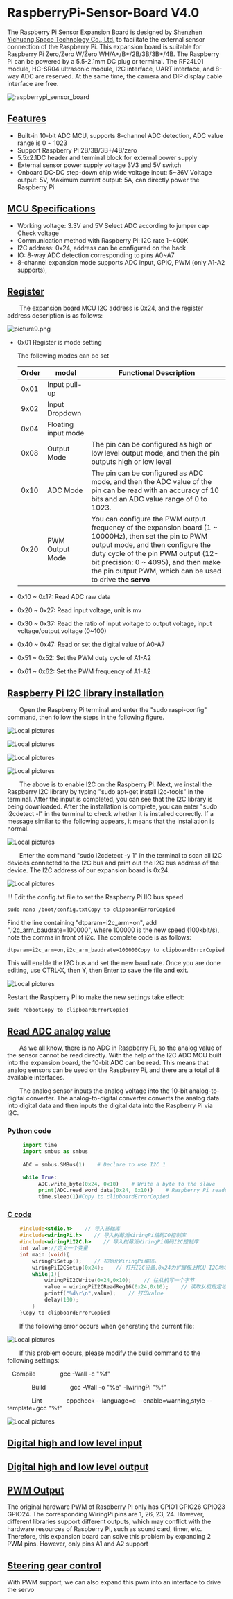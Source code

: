 # RaspberryPi-Sensor-Board V4.0

The Raspberry Pi Sensor Expansion Board is designed by [Shenzhen Yichuang Space Technology Co., Ltd.](http://www.emakefun.com/) to facilitate the external sensor connection of the Raspberry Pi. This expansion board is suitable for Raspberry Pi Zero/Zero W/Zero WH/A+/B+/2B/3B/3B+/4B. The Raspberry Pi can be powered by a 5.5-2.1mm DC plug or terminal. The RF24L01 module, HC-SR04 ultrasonic module, I2C interface, UART interface, and 8-way ADC are reserved. At the same time, the camera and DIP display cable interface are free.



![raspberrypi_sensor_board](http://localhost:3000/en/raspberrypi/raspberrypi_sensor_board/picture/raspberrypi_sensor_boardv4.0.jpg)



## [Features](http://localhost:3000/#/en/raspberrypi/raspberrypi_sensor_board/raspberrypi_sensor_board?id=特点)

- Built-in 10-bit ADC MCU, supports 8-channel ADC detection, ADC value range is 0 ~ 1023
- Support Raspberry Pi 2B/3B/3B+/4B/zero
- 5.5x2.1DC header and terminal block for external power supply
- External sensor power supply voltage 3V3 and 5V switch
- Onboard DC-DC step-down chip wide voltage input: 5~36V Voltage output: 5V, Maximum current output: 5A, can directly power the Raspberry Pi

## [MCU Specifications](http://localhost:3000/#/en/raspberrypi/raspberrypi_sensor_board/raspberrypi_sensor_board?id=mcu规格)

- Working voltage: 3.3V and 5V Select ADC according to jumper cap Check voltage
- Communication method with Raspberry Pi: I2C rate 1~400K
- I2C address: 0x24, address can be configured on the back
- IO: 8-way ADC detection corresponding to pins A0~A7
- 8-channel expansion mode supports ADC input, GPIO, PWM (only A1-A2 supports),

## [Register](http://localhost:3000/#/en/raspberrypi/raspberrypi_sensor_board/raspberrypi_sensor_board?id=寄存器)

    The expansion board MCU I2C address is 0x24, and the register address description is as follows:



![picture9.png](http://localhost:3000/en/raspberrypi/raspberrypi_sensor_board/picture/picture10.png)



- 0x01 Register is mode setting

  The following modes can be set

  | Order | model               | Functional Description                                       |
  | ----- | ------------------- | ------------------------------------------------------------ |
  | 0x01  | Input pull-up       |                                                              |
  | 9x02  | Input Dropdown      |                                                              |
  | 0x04  | Floating input mode |                                                              |
  | 0x08  | Output Mode         | The pin can be configured as high or low level output mode, and then the pin outputs high or low level |
  | 0x10  | ADC Mode            | The pin can be configured as ADC mode, and then the ADC value of the pin can be read with an accuracy of 10 bits and an ADC value range of 0 to 1023. |
  | 0x20  | PWM Output Mode     | You can configure the PWM output frequency of the expansion board (1 ~ 10000Hz), then set the pin to PWM output mode, and then configure the duty cycle of the pin PWM output (12-bit precision: 0 ~ 4095), and then make the pin output PWM, which can be used to drive **the servo** |

- 0x10 ~ 0x17: Read ADC raw data

- 0x20 ~ 0x27: Read input voltage, unit is mv

- 0x30 ~ 0x37: Read the ratio of input voltage to output voltage, input voltage/output voltage (0~100)

- 0x40 ~ 0x47: Read or set the digital value of A0-A7

- 0x51 ~ 0x52: Set the PWM duty cycle of A1-A2

- 0x61 ~ 0x62: Set the PWM frequency of A1-A2

## [Raspberry Pi I2C library installation](http://localhost:3000/#/en/raspberrypi/raspberrypi_sensor_board/raspberrypi_sensor_board?id=树莓派i2c库安装)

    Open the Raspberry Pi terminal and enter the "sudo raspi-config" command, then follow the steps in the following figure.



![Local pictures](http://localhost:3000/en/raspberrypi/raspberrypi_sensor_board/picture/picture1.png)





![Local pictures](http://localhost:3000/en/raspberrypi/raspberrypi_sensor_board/picture/picture2.png)





![Local pictures](http://localhost:3000/en/raspberrypi/raspberrypi_sensor_board/picture/picture3.png)





![Local pictures](http://localhost:3000/en/raspberrypi/raspberrypi_sensor_board/picture/picture4.png)



    The above is to enable I2C on the Raspberry Pi. Next, we install the Raspberry I2C library by typing "sudo apt-get install i2c-tools" in the terminal. After the input is completed, you can see that the I2C library is being downloaded. After the installation is complete, you can enter "sudo i2cdetect -l" in the terminal to check whether it is installed correctly. If a message similar to the following appears, it means that the installation is normal.



![Local pictures](http://localhost:3000/en/raspberrypi/raspberrypi_sensor_board/picture/picture5.png)



    Enter the command "sudo i2cdetect -y 1" in the terminal to scan all I2C devices connected to the I2C bus and print out the I2C bus address of the device. The I2C address of our expansion board is 0x24.



![Local pictures](http://localhost:3000/en/raspberrypi/raspberrypi_sensor_board/picture/picture6.png)



!!! Edit the config.txt file to set the Raspberry Pi IIC bus speed

```markup
sudo nano /boot/config.txtCopy to clipboardErrorCopied
```

Find the line containing "dtparam=i2c_arm=on", add ",i2c_arm_baudrate=100000", where 100000 is the new speed (100kbit/s), note the comma in front of i2c. The complete code is as follows:

```markup
dtparam=i2c_arm=on,i2c_arm_baudrate=100000Copy to clipboardErrorCopied
```

This will enable the I2C bus and set the new baud rate. Once you are done editing, use CTRL-X, then Y, then Enter to save the file and exit.



![Local pictures](http://localhost:3000/en/raspberrypi/raspberrypi_sensor_board/picture/picture7.png)



Restart the Raspberry Pi to make the new settings take effect:

```markup
sudo rebootCopy to clipboardErrorCopied
```

## [Read ADC analog value](http://localhost:3000/#/en/raspberrypi/raspberrypi_sensor_board/raspberrypi_sensor_board?id=读取adc模拟值)

    As we all know, there is no ADC in Raspberry Pi, so the analog value of the sensor cannot be read directly. With the help of the I2C ADC MCU built into the expansion board, the 10-bit ADC can be read. This means that analog sensors can be used on the Raspberry Pi, and there are a total of 8 available interfaces.

    The analog sensor inputs the analog voltage into the 10-bit analog-to-digital converter. The analog-to-digital converter converts the analog data into digital data and then inputs the digital data into the Raspberry Pi via I2C.

### [Python code](http://localhost:3000/#/en/raspberrypi/raspberrypi_sensor_board/raspberrypi_sensor_board?id=python代码)

```python
     import time
     import smbus as smbus
    
     ADC = smbus.SMBus(1)    # Declare to use I2C 1
    
     while True:
          ADC.write_byte(0x24, 0x10)    # Write a byte to the slave
          print(ADC.read_word_data(0x24, 0x10))    # Raspberry Pi reads the data returned by the expansion board and prints it out
          time.sleep(1)#Copy to clipboardErrorCopied
```

### [C code](http://localhost:3000/#/en/raspberrypi/raspberrypi_sensor_board/raspberrypi_sensor_board?id=c代码)

```c
    #include<stdio.h>    // 导入基础库
    #include<wiringPi.h>    // 导入树莓派WiringPi编码IO控制库
    #include<wiringPiI2C.h>    // 导入树莓派WiringPi编码I2C控制库
    int value;//定义一个变量
    int main (void){
        wiringPiSetup();    // 初始化WiringPi编码。
        wiringPiI2CSetup(0x24);    // 打开I2C设备,0x24为扩展板上MCU I2C地址
        while(1){
            wiringPiI2CWrite(0x24,0x10);    // 往从机写一个字节
            value = wiringPiI2CReadReg16(0x24,0x10);    // 读取从机指定地址的两个字节，并赋值给value
            printf("%d\r\n",value);    // 打印value
            delay(100);
        }
    }Copy to clipboardErrorCopied
```

    If the following error occurs when generating the current file:

![Local pictures](http://localhost:3000/en/raspberrypi/raspberrypi_sensor_board/picture/picture8.png)

    If this problem occurs, please modify the build command to the following settings:

​			&ensp;Compile&ensp;&ensp;&ensp;&ensp;&ensp;&ensp;&ensp;&ensp;gcc -Wall -c "%f"

&ensp;&ensp;&ensp;&ensp;&ensp;&ensp;&ensp;&ensp;Build&ensp;&ensp;&ensp;&ensp;&ensp;&ensp;&ensp;&ensp;gcc -Wall -o "%e" -lwiringPi "%f"

&ensp;&ensp;&ensp;&ensp;&ensp;&ensp;&ensp;&ensp;Lint&ensp;&ensp;&ensp;&ensp;&ensp;&ensp;&ensp;&ensp;cppcheck --language=c --enable=warning,style --template=gcc "%f"



![Local pictures](http://localhost:3000/en/raspberrypi/raspberrypi_sensor_board/picture/picture9.png)



## [Digital high and low level input](http://localhost:3000/#/en/raspberrypi/raspberrypi_sensor_board/raspberrypi_sensor_board?id=数字高低电平输入)

## [Digital high and low level output](http://localhost:3000/#/en/raspberrypi/raspberrypi_sensor_board/raspberrypi_sensor_board?id=数字高低电平输出)

## [PWM Output](http://localhost:3000/#/en/raspberrypi/raspberrypi_sensor_board/raspberrypi_sensor_board?id=pwm输出)

The original hardware PWM of Raspberry Pi only has GPIO1 GPIO26 GPIO23 GPIO24. The corresponding WiringPi pins are 1, 26, 23, 24. However, different libraries support different outputs, which may conflict with the hardware resources of Raspberry Pi, such as sound card, timer, etc. Therefore, this expansion board can solve this problem by expanding 2 PWM pins. However, only pins A1 and A2 support

## [Steering gear control](http://localhost:3000/#/en/raspberrypi/raspberrypi_sensor_board/raspberrypi_sensor_board?id=舵机控制)

With PWM support, we can also expand this pwm into an interface to drive the servo 